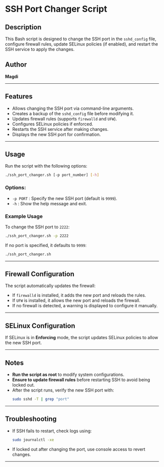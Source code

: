 # SSH Port Changer Script

## Description

This Bash script is designed to change the SSH port in the `sshd_config` file, configure firewall rules, update SELinux policies (if enabled), and restart the SSH service to apply the changes.

## Author

**Magdi**


---

## Features

- Allows changing the SSH port via command-line arguments.
- Creates a backup of the `sshd_config` file before modifying it.
- Updates firewall rules (supports `firewalld` and `UFW`).
- Configures SELinux policies if enforced.
- Restarts the SSH service after making changes.
- Displays the new SSH port for confirmation.

---

## Usage

Run the script with the following options:

```bash
./ssh_port_changer.sh [-p port_number] [-h]
```

### Options:

- `-p PORT` : Specify the new SSH port (default is `9999`).
- `-h` : Show the help message and exit.

### Example Usage

To change the SSH port to `2222`:

```bash
./ssh_port_changer.sh -p 2222
```

If no port is specified, it defaults to `9999`:

```bash
./ssh_port_changer.sh
```

---

## Firewall Configuration

The script automatically updates the firewall:

- If `firewalld` is installed, it adds the new port and reloads the rules.
- If `UFW` is installed, it allows the new port and reloads the firewall.
- If no firewall is detected, a warning is displayed to configure it manually.

---

## SELinux Configuration

If SELinux is in **Enforcing** mode, the script updates SELinux policies to allow the new SSH port.

---

## Notes

- **Run the script as root** to modify system configurations.
- **Ensure to update firewall rules** before restarting SSH to avoid being locked out.
- After the script runs, verify the new SSH port with:
  ```bash
  sudo sshd -T | grep "port"
  ```

---

## Troubleshooting

- If SSH fails to restart, check logs using:
  ```bash
  sudo journalctl -xe
  ```
- If locked out after changing the port, use console access to revert changes.

---

